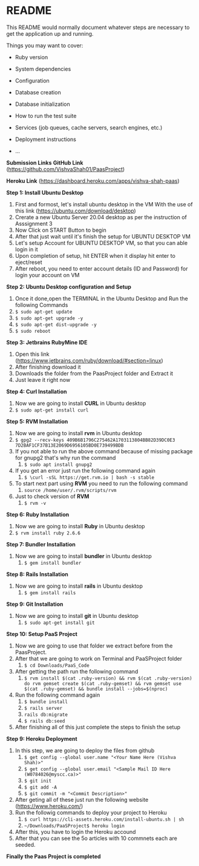 # README

This README would normally document whatever steps are necessary to get the
application up and running.

Things you may want to cover:

* Ruby version

* System dependencies

* Configuration

* Database creation

* Database initialization

* How to run the test suite

* Services (job queues, cache servers, search engines, etc.)

* Deployment instructions

* ...

**Submission Links**
**GitHub Link**
(https://github.com/VishvaShah01/PaasProject)

**Heroku Link**
(https://dashboard.heroku.com/apps/vishva-shah-paas)


**Step 1: Install Ubuntu Desktop**
1. First and formost, let's install ubuntu desktop in the VM
    With the use of this link (https://ubuntu.com/download/desktop)
2. Crerate a new Ubuntu Server 20.04 desktop as per the instruction of Asssignment 3
3. Now Click on START Button to begin
4. After that just wait until it's finish the setup for UBUNTU DESKTOP VM
5. Let's setup Account for UBUNTU DESKTOP VM, so that you can able login in it
6. Upon completion of setup, hit ENTER when it display hit enter to eject/reset
7. After reboot, you need to enter account details (ID and Password) for login your account on VM


**Step 2: Ubuntu Desktop configuration and Setup**
1. Once it done,open the TERMINAL in the Ubuntu Desktop and Run the following Commands
 1. `$ sudo apt-get update`
 2. `$ sudo apt-get upgrade -y`
 3. `$ sudo apt-get dist-upgrade -y`
 4. `$ sudo reboot`


**Step 3: Jetbrains RubyMine IDE**
1. Open this link (https://www.jetbrains.com/ruby/download/#section=linux)
2. After finishing download it
3. Downloads the folder from the PaasProject folder and Extract it
4. Just leave it right now


**Step 4: Curl Installation**
1. Now we are going to install **CURL** in Ubuntu desktop 
 1. `$ sudo apt-get install curl`


**Step 5: RVM Installation**
1. Now we are going to install **rvm** in Ubuntu desktop 
 1. `$ gpg2 --recv-keys 409B6B1796C275462A1703113804BB82D39DC0E3 7D2BAF1CF37B13E2069D6956105BD0E739499BDB`
 2. If you not able to run the above command because of missing package for gnupg2 that's why run the command
    1. `$ sudo apt install gnupg2`
 2. If you get an error just run the following command again
    1. `$ \curl -sSL https://get.rvm.io | bash -s stable`
 3. To start next part using **RVM** you need to run the following command
    1. `source /home/user/.rvm/scripts/rvm`
 4. Just to check version of **RVM** 
    1. `$ rvm -v`
 
 
**Step 6: Ruby Installation**
1. Now we are going to install **Ruby** in Ubuntu desktop 
 1. `$ rvm install ruby 2.6.6`


**Step 7: Bundler Installation**
1. Now we are going to install **bundler** in Ubuntu desktop 
    1. `$ gem install bundler`
 
 
**Step 8: Rails Installation**
1. Now we are going to install **rails** in Ubuntu desktop 
    1. `$ gem install rails`


**Step 9: Git Installation**
1. Now we are going to install **git** in Ubuntu desktop 
    1. `$ sudo apt-get install git`


**Step 10: Setup PaaS Project**
1. Now we are going to use that folder we extract before from the PaasProject.
2. After that we are going to work on Terminal and PaaSProject folder
    1. `$ cd Downloads/PaaS_Code`
3. After getting the path run the following command
    1. `$ rvm install $(cat .ruby-version) && rvm $(cat .ruby-version) do rvm gemset create $(cat .ruby-gemset) && rvm gemset use $(cat .ruby-gemset) && bundle install --jobs=$(nproc)`
4. Run the following command again
    1. `$ bundle install`
    2. `$ rails server`
    3. `rails db:migrate`
    4. `$ rails db:seed`
5. After finishing all of this just complete the steps to finish the setup


**Step 9: Heroku Deployment**
1. In this step, we are going to deploy the files from github
    1. `$ get config --global user.name "<Your Name Here (Vishva Shah)>"`
    2. `$ get config --global user.email "<Sample Mail ID Here (W0784026@myscc.ca)>"`
    3. `$ git init`
    4. `$ git add -A`
    5. `$ git commit -m "<Commit Description>"`
2. After geting all of these just run the following website
    (https://www.heroku.com/)
3. Run the followig commands to deploy your project to Heroku
    1. `$ curl https://cli-assets.heroku.com/install-ubuntu.sh | sh`
    2. `~/Downloads/PaaSProject$ heroku login`
4. After this, you have to login the Heroku accound
5. After that you can see the 5o articles with 10 commnets each are seeded.

**Finally the Paas Project is completed**